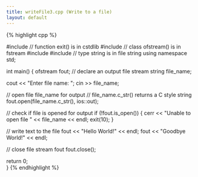 ```yaml
---
title: writeFile3.cpp (Write to a file)
layout: default
---
```


{% highlight cpp %}

#include <cstdlib>     // function exit() is in cstdlib
#include <fstream>     // class ofstream() is in fstream
#include <iostream>
#include <string>      // type string is in file string
using namespace std;

int main()
{
  ofstream fout;   // declare an output file stream
  string file_name;

  cout << "Enter file name: ";
  cin >> file_name;

  // open file file_name for output
  // file_name.c_str() returns a C style string
  fout.open(file_name.c_str(), ios::out);

  // check if file is opened for output
  if (!fout.is_open())
    {
      cerr << "Unable to open file " << file_name << endl;
      exit(10);
    }

  // write text to the file
  fout << "Hello World!" << endl;
  fout << "Goodbye World!" << endl;

  // close file stream fout
  fout.close();

  return 0;  
}
{% endhighlight %}
